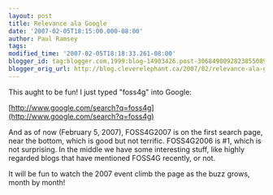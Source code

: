 ```yaml
---
layout: post
title: Relevance ala Google
date: '2007-02-05T18:15:00.000-08:00'
author: Paul Ramsey
tags: 
modified_time: '2007-02-05T18:18:33.261-08:00'
blogger_id: tag:blogger.com,1999:blog-14903426.post-3068490092823855089
blogger_orig_url: http://blog.cleverelephant.ca/2007/02/relevance-ala-google.html
---
```


This aught to be fun! I just typed "foss4g" into Google:

[http://www.google.com/search?q=foss4g](http://www.google.com/search?q=foss4g)

And as of now (February 5, 2007), FOSS4G2007 is on the first search page, near the bottom, which is good but not terrific. FOSS4G2006 is #1, which is not surprising. In the middle we have some interesting stuff, like highly regarded blogs that have mentioned FOSS4G recently, or not.

It will be fun to watch the 2007 event climb the page as the buzz grows, month by month!